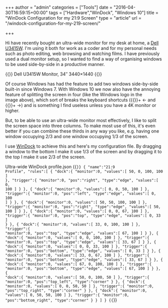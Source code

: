 +++
author = "admin"
categories = ["Tools"]
date = "2016-04-30T16:59:15+00:00"
tags = ["Hardware","WinDock", "Windows 10"]
title = "WinDock Configuration for my 21:9 Screen"
type = "article"
url = "/windock-configuration-for-my-219-screen/"

+++

Hi have recently bought an ultra-wide monitor for my desk at home, a [Dell U3415W][1]. I'm using it both for work as a coder and for my personal needs such as photo editing, web browsing and watching films. I have previously used a dual monitor setup, so I wanted to find a way of organising windows to be used side-by-side in a productive manner.

{{<post-image image="2016-04-30_HPA_9723.jpg" lightbox="true">}}
Dell U3415W Monitor, 34″ 3440×1440
{{</post-image>}}

Of course Windows has had the feature to add two windows side-by-side built-in since Windows 7. With Windows 10 we now also have the annoying feature of splitting the screen in four (like the Windows logo in the image above), which sort of breaks the keyboard shortcuts ({{<icon-windows />}}+ &#8592;</i> and {{<icon-windows />}}+ &#8594;) and is something I find useless unless you have a 4K monitor or higher.

But, to be able to use an ultra-wide monitor most effectively, I like to split the screen space into three columns. To make most use of this, it's even better if you can combine these thirds in any way you like, e.g. having one window occupying 2/3 and one window occupying 1/3 of the screen.

I use [WinDock][3] to achieve this and here's my configuration file. By dragging a window to the bottom I make it use 1/3 of the screen and by dragging it to the top I make it use 2/3 of the screen.

Ultra-wide WinDock profile.json
{{<code json>}}
{
   "name":"21:9 Profile",
   "rules":[
      {
         "dock":{
            "monitor":0,
            "values":[
               50,
               0,
               100,
               100
            ]
         },
         "trigger":{
            "monitor":0,
            "pos":"right",
            "type":"edge",
            "values":[
               0,
               100
            ]
         }
      },
      {
         "dock":{
            "monitor":0,
            "values":[
               0,
               0,
               50,
               100
            ]
         },
         "trigger":{
            "monitor":0,
            "pos":"left",
            "type":"edge",
            "values":[
               0,
               100
            ]
         }
      },
      {
         "dock":{
            "monitor":0,
            "values":[
               50,
               50,
               100,
               100
            ]
         },
         "trigger":{
            "monitor":0,
            "pos":"right",
            "type":"edge",
            "values":[
               50,
               100
            ]
         }
      },
      {
         "dock":{
            "monitor":0,
            "values":[
               0,
               0,
               67,
               100
            ]
         },
         "trigger":{
            "monitor":0,
            "pos":"top",
            "type":"edge",
            "values":[
               0,
               33
            ]
         }
      },
      {
         "dock":{
            "monitor":0,
            "values":[
               33,
               0,
               100,
               100
            ]
         },
         "trigger":{
            "monitor":0,
            "pos":"top",
            "type":"edge",
            "values":[
               67,
               100
            ]
         }
      },
      {
         "dock":{
            "monitor":0,
            "values":[
               0,
               0,
               100,
               100
            ]
         },
         "trigger":{
            "monitor":0,
            "pos":"top",
            "type":"edge",
            "values":[
               33,
               67
            ]
         }
      },
      {
         "dock":{
            "monitor":0,
            "values":[
               0,
               0,
               33,
               100
            ]
         },
         "trigger":{
            "monitor":0,
            "pos":"bottom",
            "type":"edge",
            "values":[
               0,
               33
            ]
         }
      },
      {
         "dock":{
            "monitor":0,
            "values":[
               33,
               0,
               67,
               100
            ]
         },
         "trigger":{
            "monitor":0,
            "pos":"bottom",
            "type":"edge",
            "values":[
               33,
               67
            ]
         }
      },
      {
         "dock":{
            "monitor":0,
            "values":[
               67,
               0,
               100,
               100
            ]
         },
         "trigger":{
            "monitor":0,
            "pos":"bottom",
            "type":"edge",
            "values":[
               67,
               100
            ]
         }
      },
      {
         "dock":{
            "monitor":0,
            "values":[
               50,
               0,
               100,
               50
            ]
         },
         "trigger":{
            "monitor":0,
            "pos":"top_left",
            "type":"corner"
         }
      },
      {
         "dock":{
            "monitor":0,
            "values":[
               0,
               0,
               50,
               50
            ]
         },
         "trigger":{
            "monitor":0,
            "pos":"top_right",
            "type":"corner"
         }
      },
      {
         "dock":{
            "monitor":0,
            "values":[
               0,
               50,
               50,
               100
            ]
         },
         "trigger":{
            "monitor":0,
            "pos":"bottom_right",
            "type":"corner"
         }
      }
   ]
}
{{</code>}}


 [1]: http://www1.euro.dell.com/uk/en/business/Peripherals/dell-u3415w-monitor/pd.aspx?refid=dell-u3415w-monitor&cs=ukbsdt1&s=bsd
 [2]: http://localhost/wp-content/uploads/2016/04/2016-04-30_HPA_9723.jpg
 [3]: http://www.ivanyu.ca/windock/